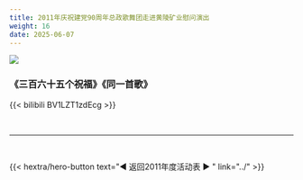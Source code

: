```yaml
---
title: 2011年庆祝建党90周年总政歌舞团走进黄陵矿业慰问演出
weight: 16
date: 2025-06-07
---
```


![](http://www.tckwj.com/__local/B/FC/5B/1FB1FEA18194286F690BFA619BC_361780AA_FC79.jpg)

### 《三百六十五个祝福》《同一首歌》

{{< bilibili BV1LZT1zdEcg >}}


<br>
<hr>
<br>

{{< hextra/hero-button text="◀ 返回2011年度活动表 ▶ " link="../" >}}